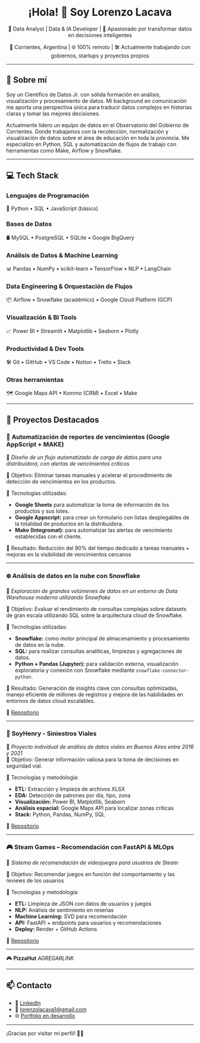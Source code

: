 <h1 align="center">¡Hola! 👋 Soy Lorenzo Lacava</h1>
<p align="center">
  🧠 Data Analyst | Data & IA Developer | 🚀 Apasionado por transformar datos en decisiones inteligentes
</p>
<p align="center">
  📍 Corrientes, Argentina | 🌐 100% remoto | 🛠️ Actualmente trabajando con gobiernos, startups y proyectos propios
</p>

---

## 🧾 Sobre mí

Soy un Científico de Datos Jr. con sólida formación en análisis, visualización y procesamiento de datos. Mi background en comunicación me aporta una perspectiva única para traducir datos complejos en historias claras y tomar las mejores decisiones.

Actualmente lidero un equipo de datos en el Observatorio del Gobierno de Corrientes. Donde trabajamos con la recolección, normalización y visualización de datos sobre el área de educación en toda la provincia. Me especializo en Python, SQL y automatización de flujos de trabajo con herramientas como Make, Airflow y Snowflake.

---

## 💻 Tech Stack

### **Lenguajes de Programación**  
🐍 Python • SQL • JavaScript (básico)

### **Bases de Datos**  
🛢️ MySQL • PostgreSQL • SQLite • Google BigQuery

### **Análisis de Datos & Machine Learning**  
📊 Pandas • NumPy • scikit-learn • TensorFlow • NLP • LangChain

### **Data Engineering & Orquestación de Flujos**  
📦 Airflow • Snowflake (académico) • Google Cloud Platform (GCP)

### **Visualización & BI Tools**  
📈 Power BI • Streamlit • Matplotlib • Seaborn • Plotly

### **Productividad & Dev Tools**  
🛠️ Git • GitHub • VS Code • Notion • Trello • Slack

### **Otras herramientas**  
🗺️ Google Maps API • Kommo (CRM) • Excel • Make 

---

## 🌟 Proyectos Destacados

### 🔄 **Automatización de reportes de vencimientos (Google AppScript + MAKE)**

📍 _Diseño de un flujo automatizado de carga de datos para una distribuidora, con alertas de vencimientos críticos_

🎯 Objetivo: Eliminar tareas manuales y acelerar el procedimiento de detección de vencimientos en los productos.

🧰 Tecnologías utilizadas:

- **Google Sheets** para automatizar la toma de información de los productos y sus lotes.
- **Google Appscript:** para crear un formulario con listas desplegables de la totalidad de productos en la distribuidora.
- **Make (Integromat):** para automatizar las alertas de vencimiento establecidas con el cliente.

🚀 Resultado: Reducción del 90% del tiempo dedicado a tareas manuales + mejoras en la visibilidad de vencimientos cercanos

---

### ❄️ **Análisis de datos en la nube con Snowflake**

📍 _Exploración de grandes volúmenes de datos en un entorno de Data Warehouse moderno utilizando Snowflake_

🎯 Objetivo: Evaluar el rendimiento de consultas complejas sobre datasets de gran escala utilizando SQL sobre la arquitectura cloud de Snowflake.

🧰 Tecnologías utilizadas:

- **Snowflake:** como motor principal de almacenamiento y procesamiento de datos en la nube.
- **SQL:** para realizar consultas analíticas, limpiezas y agregaciones de datos.
- **Python + Pandas (Jupyter):** para validación externa, visualización exploratoria y conexión con Snowflake mediante `snowflake-connector-python`.

🚀 Resultado: Generación de insights clave con consultas optimizadas, manejo eficiente de millones de registros y mejora de las habilidades en entornos de datos cloud escalables.

🔗 [Repositorio](https://github.com/LacavaLorenzo/Cycle_World)

---

### 🚗 **SoyHenry - Siniestros Viales**

📍 _Proyecto individual de análisis de datos viales en Buenos Aires entre 2016 y 2021_  
🎯 Objetivo: Generar información valiosa para la toma de decisiones en seguridad vial.

🧰 Tecnologías y metodología:
- **ETL:** Extracción y limpieza de archivos XLSX
- **EDA:** Detección de patrones por día, tipo, zona
- **Visualización:** Power BI, Matplotlib, Seaborn
- **Análisis espacial:** Google Maps API para localizar zonas críticas
- **Stack:** Python, Pandas, NumPy, SQL

🔗 [Repositorio](https://github.com/LacavaLorenzo/SiniestrosViales_CABA)

---

### 🎮 **Steam Games – Recomendación con FastAPI & MLOps**

📍 _Sistema de recomendación de videojuegos para usuarios de Steam_

🎯 Objetivo: Recomendar juegos en función del comportamiento y las reviews de los usuarios

🧰 Tecnologías y metodología:
- **ETL:** Limpieza de JSON con datos de usuarios y juegos
- **NLP:** Análisis de sentimiento en reseñas
- **Machine Learning:** SVD para recomendación
- **API:** FastAPI + endpoints para usuarios y recomendaciones
- **Deploy:** Render + GitHub Actions

🔗 [Repositorio](https://github.com/LacavaLorenzo/STEAM_MLOps)

---
🎮 **PizzaHut**
*AGREGARLINK*

---

## 📫 Contacto

- 💼 [LinkedIn](https://www.linkedin.com/in/lacavalorenzo/)
- 💌 lorenzolacava1@gmail.com
- 🌐 [Portfolio en desarrollo](https://github.com/LacavaLorenzo)

---

¡Gracias por visitar mi perfil! 🙌🏼


